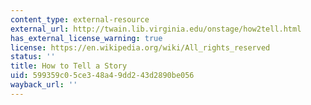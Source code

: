```yaml
---
content_type: external-resource
external_url: http://twain.lib.virginia.edu/onstage/how2tell.html
has_external_license_warning: true
license: https://en.wikipedia.org/wiki/All_rights_reserved
status: ''
title: How to Tell a Story
uid: 599359c0-5ce3-48a4-9dd2-43d2890be056
wayback_url: ''
---
```

